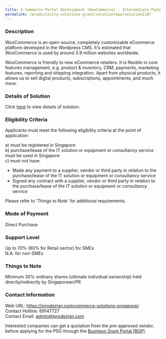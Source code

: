 ```yaml
---
title: E-Commerce Portal Development (WooCommerce) - Intermediate Package
permalink: /productivity-solutions-grant/solutionrepo/solution2107
---
```


### Description

WooCommerce is an open-source, completely customizable eCommerce platform developed in the Wordpress CMS. It's estimated that WooCommerce is used by around 3.9 million websites worldwide.

WooCommerce is friendly to new eCommerce retailers. It is flexible in core features management, e.g. product & inventory, CRM, payments, marketing features, reporting and shipping integration. Apart from physical products, it allows us to sell digital products, subscriptions, appointments, and much more.

### Details of Solution

Click <a href='https://www.gobusiness.gov.sg/images/psg/IproDesign20200736_Desensitised_Annex_3_Part_3-.pdf' target='_blank' rel='noopener'>here</a> to view details of solution.

### Eligibility Criteria

Applicants must meet the following eligibility criteria at the point of application:

a) must be registered in Singapore <br>
b) purchase/lease of the IT solution or equipment or consultancy service must be used in Singapore <br>
c) must not have:
- Made any payment to a supplier, vendor or third party in relation to the purchase/lease of the IT solution or equipment or consultancy service
- Signed any contract with a supplier, vendor or third party in relation to the purchase/lease of the IT solution or equipment or consultancy service

Please refer to 'Things to Note' for additional requirements.

### Mode of Payment
Direct Purchase

### Support Level
Up to 70% (80% for Retail sector)  for SMEs <br>
N.A. for non-SMEs

### Things to Note
Minimum 30% ordinary shares (ultimate individual ownership) held directly/indirectly by Singaporean/PR

### Contact Information
Web URL: https://iprodezign.sg/ecommerce-solutions-singapore/ <br>Contact Hotline: 69147727 <br>Contact Email: admin@iprodezign.com <br>

Interested companies can get a quotation from the pre-approved vendor, before applying for the PSG through the <a target='_blank' rel='noopener' href='https://www.businessgrants.gov.sg/'>Business Grant Portal (BGP)</a>.

